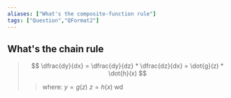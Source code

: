 ```yaml
---
aliases: ["What's the composite-function rule"]
tags: ["Question","QFormat2"]
---
```


## What's the chain rule
> $$ \dfrac{dy}{dx} = \dfrac{dy}{dz} * \dfrac{dz}{dx} = \dot{g}(z) * \dot{h}(x) $$ 
>> where:
>> $y = g(z)$
>> $z = h(x)$ wd